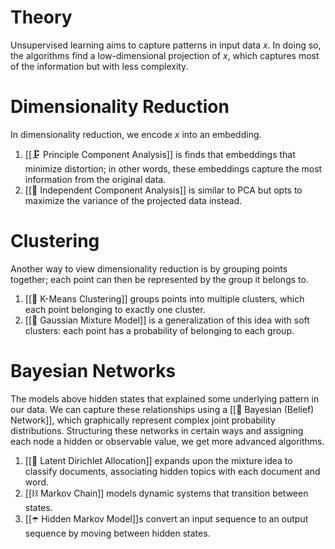 # Theory
Unsupervised learning aims to capture patterns in input data $x$. In doing so, the algorithms find a low-dimensional projection of $x$, which captures most of the information but with less complexity.

# Dimensionality Reduction
In dimensionality reduction, we encode $x$ into an embedding.
1. [[🗜️ Principle Component Analysis]] is finds that embeddings that minimize distortion; in other words, these embeddings capture the most information from the original data.
2. [[🍝 Independent Component Analysis]] is similar to PCA but opts to maximize the variance of the projected data instead.

# Clustering
Another way to view dimensionality reduction is by grouping points together; each point can then be represented by the group it belongs to.
1. [[🎒 K-Means Clustering]] groups points into multiple clusters, which each point belonging to exactly one cluster.
2. [[📼 Gaussian Mixture Model]] is a generalization of this idea with soft clusters: each point has a probability of belonging to each group.

# Bayesian Networks
The models above hidden states that explained some underlying pattern in our data. We can capture these relationships using a [[🚨 Bayesian (Belief) Network]], which graphically represent complex joint probability distributions. Structuring these networks in certain ways and assigning each node a hidden or observable value, we get more advanced algorithms.
1. [[📄 Latent Dirichlet Allocation]] expands upon the mixture idea to classify documents, associating hidden topics with each document and word.
2. [[⛓️ Markov Chain]] models dynamic systems that transition between states.
3. [[☂️ Hidden Markov Model]]s convert an input sequence to an output sequence by moving between hidden states.